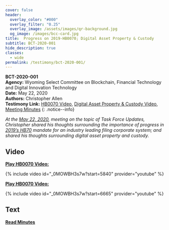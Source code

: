 ```yaml
---
cover: false
header:
  overlay_color: "#000"
  overlay_filter: "0.25"
  overlay_image: /assets/images/qr-background.jpg
  og_image: /images/bcc-card.jpg
title:  Progress on 2019-HB0070; Digital Asset Property & Custody
subtitle: BCT-2020-001
hide_description: true
classes:
  - wide
permalink: /testimony/bct-2020-001/
---
```


**BCT-2020-001**<br>
**Agency:** Wyoming Select Committee on Blockchain, Financial Technology and Digital Innovation Technology<br>
**Date:** May 22, 2020<br>
**Authors:** Christopher Allen<br>
**Testimony Link:** [HB0070 Video](https://www.youtube.com/live/_0MOWBH3s7w?feature=share&start=5840s), [Digital Asset Property & Custody Video](https://www.youtube.com/live/_0MOWBH3s7w?feature=share&start=6665), [Meeting Minutes](https://wyoleg.gov/InterimCommittee/2020/S19-20200522MeetingMinutes.pdf)
{: .notice--info}

_At the [May 22, 2020](https://wyoleg.gov/InterimCommittee/2020/S19-20200522MeetingMinutes.pdf), meeting on the topic of Task Force Updates, Christopher shared his thoughts surrounding the importance of progress in [2019’s HB70](https://www.wyoleg.gov/Legislation/2019/HB0070) mandate for an industry leading filing corporate system; and shared his thoughts surrounding digital asset property and custody._

## Video

[**Play HB0070 Video:**](https://www.youtube.com/watch?v=_0MOWBH3s7w&t=5840s)

{% include video id="_0MOWBH3s7w?start=5840" provider="youtube" %}

[**Play HB0070 Video:**](https://www.youtube.com/watch?v=_0MOWBH3s7w&t=6665s)

{% include video id="_0MOWBH3s7w?start=6665" provider="youtube" %}

## Text

<a href="https://wyoleg.gov/InterimCommittee/2020/S19-20200522MeetingMinutes.pdf"><b>Read Minutes</b></a>
